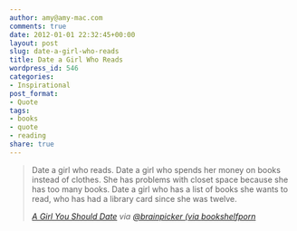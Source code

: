```yaml
---
author: amy@amy-mac.com
comments: true
date: 2012-01-01 22:32:45+00:00
layout: post
slug: date-a-girl-who-reads
title: Date a Girl Who Reads
wordpress_id: 546
categories:
- Inspirational
post_format:
- Quote
tags:
- books
- quote
- reading
share: true
---
```


<blockquote>Date a girl who reads. Date a girl who spends her money on books instead of clothes. She has problems with closet space because she has too many books. Date a girl who has a list of books she wants to read, who has had a library card since she was twelve.

<cite><a href="http://nonamerah.wordpress.com/2011/10/03/869/?refid=12">A Girl You Should Date</a> via <a href="http://twitter.com/#!/brainpicker/status/153500738289541122">@brainpicker (via <a href="http://bookshelfporn.com/">bookshelfporn</a></cite>
</blockquote>
